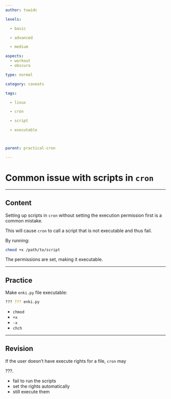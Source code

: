 ```yaml
---
author: tuwidc

levels:

  - basic

  - advanced

  - medium

aspects:
  - workout
  - obscura

type: normal

category: caveats

tags:

  - linux

  - cron

  - script

  - executable



parent: practical-cron

---
```


# Common issue with scripts in `cron`

---
## Content

Setting up scripts in `cron` without setting the execution permission first is a common mistake.

This will cause ``cron`` to call a script that is not executable and thus fail.

By running:
```bash
chmod +x /path/to/script
```
The permissions are set, making it executable.

---
## Practice

Make `enki.py` file executable:
```bash
??? ??? enki.py
```

* `chmod`
* `+x`
* `-x`
* `chch`

---
## Revision

If the user doesn’t have execute rights for a file, `cron` may

???.

* fail to run the scripts
* set the rights automatically
* still execute them

 
